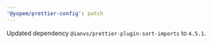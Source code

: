 ```yaml
---
'@yopem/prettier-config': patch
---
```


Updated dependency `@ianvs/prettier-plugin-sort-imports` to `4.5.1`.
